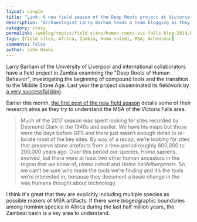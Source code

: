 ```yaml
---
layout: single
title: "Link: A new field season of the Deep Roots project at Victoria Falls"
description: "Archaeologist Larry Barham leads a team blogging as they explore the record of this fascinating region."
category: story
permalink: /weblog/topics/field-sites/human-roots-vic-falls-blog-2018.html
tags: [field sites, Africa, Zambia, Homo naledi, MSA, Acheulean]
comments: false
author: John Hawks
---
```


Larry Barham of the University of Liverpool and international collaborators have a field project in Zambia examining the "Deep Roots of Human Behavior", investigating the beginning of compound tools and the transition to the Middle Stone Age. Last year the project disseminated its fieldwork by <a href="https://deeprootsafrica.blog">a very successful blog</a>.

Earlier this month, <a href="https://deeprootsafrica.blog/2018/07/01/hi-ho-hi-ho/">the first post of the new field season</a> details some of their research aims as they try to understand the MSA of the Victoria Falls area.

<blockquote>Much of the 2017 season was spent looking for sites recorded by Desmond Clark in the 1940s and earlier.  We have his maps but those were the days before GPS and there just wasn’t enough detail to re-locate most of the key sites.  By way of a recap, we’re looking for sites that preserve stone artefacts from a time period roughly 600,000 to 200,000 years ago.  Over this period our species, Homo sapiens, evolved, but there were at least two other human ancestors in the region that we know of, <em>Homo naledi</em> and <em>Homo heidelbergensis.</em> So we can’t be sure who made the tools we’re finding and it’s the tools we’re interested in, because they document a basic change in the way humans thought about technology.</blockquote>

I think it's great that they are explicitly including multiple species as possible makers of MSA artifacts. If there were biogeographic boundaries among hominin species in Africa during the last half million years, the Zambezi basin is a key area to understand.
